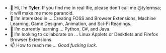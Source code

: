 - 👋 Hi, I’m **Tyler**. If you find me in real lfie, please don't call me @tylermsa; it will make me more paranoid.
- 👀 I’m interested in ... Creating FOSS and Browser Extensions, Machine Learning, Game Designm, Animation, and Sci-Fi Readings.
- 🌱 I’m currently learning ... Python, C#, and Java.
- 💞️ I’m looking to collaborate on ... Linux Applets or Desktlets and Firefox Browser Extensions.
- 📫 How to reach me ... *Good fucking luck.*

<!---
tylermsa/tylermsa is a ✨ special ✨ repository because its `README.md` (this file) appears on your GitHub profile.
You can click the Preview link to take a look at your changes.
--->
